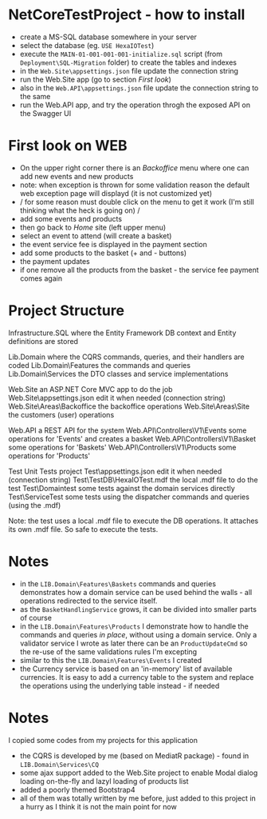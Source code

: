 # NetCoreTestProject - how to install

* create a MS-SQL database somewhere in your server
* select the database (eg. `USE HexaIOTest`)
* execute the `MAIN-01-001-001-001-initialize.sql` script (from `Deployment\SQL-Migration` folder) to create the tables and indexes
* in the `Web.Site\appsettings.json` file update the connection string
* run the Web.Site app (go to section *First look*)
* also in the `Web.API\appsettings.json` file update the connection string to the same
* run the Web.API app, and try the operation throgh the exposed API on the Swagger UI




# First look on WEB

* On the upper right corner there is an *Backoffice* menu where one can add new events and new products
* note: when exception is thrown for some validation reason the default web exception page will displayd (it is not customized yet)
* / for some reason must double click on the menu to get it work (I'm still thinking what the heck is going on) /
* add some events and products
* then go back to *Home* site (left upper menu)
* select an event to attend (will create a basket)
* the event service fee is displayed in the payment section
* add some products to the basket (+ and - buttons)
* the payment updates
* if one remove all the products from the basket - the service fee payment comes again



# Project Structure

Infrastructure.SQL  where the Entity Framework DB context and Entity definitions are stored

Lib.Domain              where the CQRS commands, queries, and their handlers are coded
Lib.Domain\Features     the commands and queries
Lib.Domain\Services     the DTO classes and service implementations

Web.Site                         an ASP.NET Core MVC app to do the job
Web.Site\appsettings.json        edit it when needed (connection string)
Web.Site\Areas\Backoffice        the backoffice operations
Web.Site\Areas\Site              the customers (user) operations

Web.API							 a REST API for the system
Web.API\Controllers\V1\Events    some operations for 'Events' and creates a basket
Web.API\Controllers\V1\Basket    some operations for 'Baskets'
Web.API\Controllers\V1\Products  some operations for 'Products'


Test						     Unit Tests project
Test\appsettings.json            edit it when needed (connection string)
Test\TestDB\HexaIOTest.mdf       the local .mdf file to do the test
Test\Domaintest                  some tests against the domain services directly
Test\ServiceTest                 some tests using the dispatcher commands and queries (using the .mdf)

Note: the test uses a local .mdf file to execute the DB operations. It attaches its own .mdf file.
So safe to execute the tests.


# Notes

* in the `LIB.Domain\Features\Baskets` commands and queries demonstrates how a domain service can be used 
  behind the walls - all operations redirected to the service itself.
* as the `BasketHandlingService` grows, it can be divided into smaller parts of course
* in the `LIB.Domain\Features\Products` I demonstrate how to handle the commands and queries *in place*, 
  without using a domain service. Only a validator service I wrote as later there can be an `ProductUpdateCmd`
  so the re-use of the same validations rules I'm excepting
* similar to this the `LIB.Domain\Features\Events` I created
* the Currency service is based on an 'in-memory' list of available currencies. It is easy to add a currency
  table to the system and replace the operations using the underlying table instead - if needed


# Notes

I copied some codes from my projects for this application
* the CQRS is developed by me (based on MediatR package) - found in `LIB.Domain\Services\CQ`
* some ajax support added to the Web.Site project to enable Modal dialog loading on-the-fly
  and lazyl loading of products list
* added a poorly themed Bootstrap4
* all of them was totally written by me before, just added to this project in a hurry as I think
  it is not the main point for now



